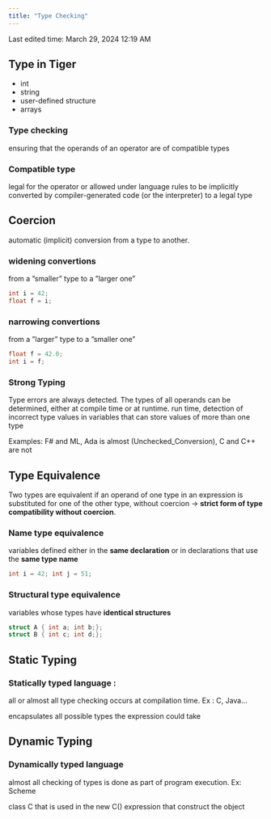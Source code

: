 ```yaml
---
title: "Type Checking"
---
```

Last edited time: March 29, 2024 12:19 AM

## Type in Tiger

- int
- string
- user-defined structure
- arrays

### Type checking

ensuring that the operands of an operator are of compatible types

### Compatible type

legal for the operator or allowed under language rules to be implicitly converted by compiler-generated code (or the interpreter) to a legal type

## Coercion

automatic (implicit) conversion from a type to another.

### widening convertions

from a ”smaller” type to a ”larger one”

```c
int i = 42;
float f = i;
```

### narrowing convertions

from a ”larger” type to a ”smaller one”

```c
float f = 42.0;
int i = f;
```

### Strong Typing

Type errors are always detected.
The types of all operands can be determined, either at compile time or at runtime.
run time, detection of incorrect type values in variables that can store values of more than one type

Examples: F# and ML, Ada is almost (Unchecked_Conversion), C and C++ are not

## Type Equivalence

Two types are equivalent if an operand of one type in an expression is substituted for one of the other type, without coercion → **strict form of type compatibility without coercion**.

### **Name type equivalence**

variables defined either in the **same declaration** or in declarations that use the **same type name**

```c
int i = 42; int j = 51;
```

### **Structural type equivalence**

variables whose types have **identical structures**

```c
struct A { int a; int b;};
struct B { int c; int d;};
```

## Static Typing

### Statically typed language :

all or almost all type checking occurs at compilation time.
Ex : C, Java…

encapsulates all possible types the expression could take

## Dynamic Typing

### Dynamically typed language

almost all checking of types is done
as part of program execution.
Ex: Scheme

class C that is used in the new C() expression that construct the object
